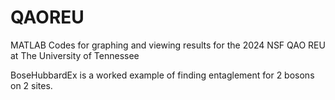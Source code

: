 # QAOREU
MATLAB Codes for graphing and viewing results for the 2024 NSF QAO REU at The University of Tennessee

BoseHubbardEx is a worked example of finding entaglement for 2 bosons on 2 sites.
